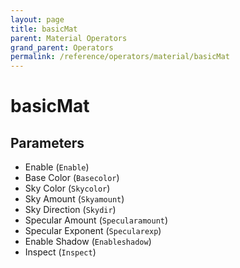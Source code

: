 ```yaml
---
layout: page
title: basicMat
parent: Material Operators
grand_parent: Operators
permalink: /reference/operators/material/basicMat
---
```


# basicMat

## Parameters

* Enable (`Enable`)
* Base Color (`Basecolor`)
* Sky Color (`Skycolor`)
* Sky Amount (`Skyamount`)
* Sky Direction (`Skydir`)
* Specular Amount (`Specularamount`)
* Specular Exponent (`Specularexp`)
* Enable Shadow (`Enableshadow`)
* Inspect (`Inspect`)
